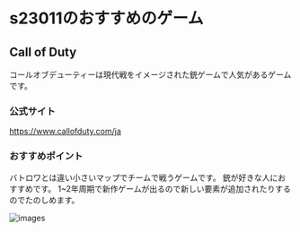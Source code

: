 # s23011のおすすめのゲーム

## Call of Duty 
コールオブデューティーは現代戦をイメージされた銃ゲームで人気があるゲームです。

### 公式サイト
<https://www.callofduty.com/ja>

### おすすめポイント
バトロワとは違い小さいマップでチームで戦うゲームです。
銃が好きな人におすすめです。
1~2年周期で新作ゲームが出るので新しい要素が追加されたりするのでたのしめます。

![images](https://assets.xboxservices.com/assets/64/ea/64ea9f0e-6c8f-44f9-8866-429edbad9784.jpg?n=2626994_Poster-Image-1084_1920x1080_02.jpg)

